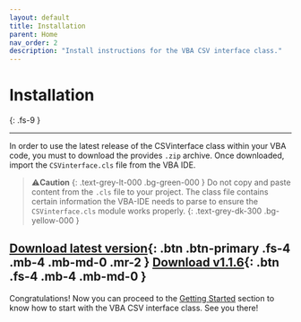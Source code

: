 ```yaml
---
layout: default
title: Installation
parent: Home
nav_order: 2
description: "Install instructions for the VBA CSV interface class."
---
```


# Installation
{: .fs-9 }

---

In order to use the latest release of the CSVinterface class within your VBA code, you must to download the provides `.zip` archive. Once downloaded, import the `CSVinterface.cls` file from the VBA IDE.

>⚠️**Caution**
>{: .text-grey-lt-000 .bg-green-000 }
>Do not copy and paste content from the `.cls`  file  to your project. The class file contains certain information the VBA-IDE needs to parse to ensure the `CSVinterface.cls` module works properly.
{: .text-grey-dk-300 .bg-yellow-000 }

[Download latest version](https://github.com/ws-garcia/VBA-CSV-interface/releases/latest/download/VBA-CSV-Interface.zip){: .btn .btn-primary .fs-4 .mb-4 .mb-md-0 .mr-2 } [Download v1.1.6](https://github.com/ws-garcia/VBA-CSV-interface/releases/download/1.1.6/VBA-CSV-interface-1.1.6.zip){: .btn .fs-4 .mb-4 .mb-md-0 }
---

Congratulations! Now you can proceed to the [Getting Started](https://ws-garcia.github.io/VBA-CSV-interface/home/getting_started.html) section to know how to start with the VBA CSV interface class. See you there!
